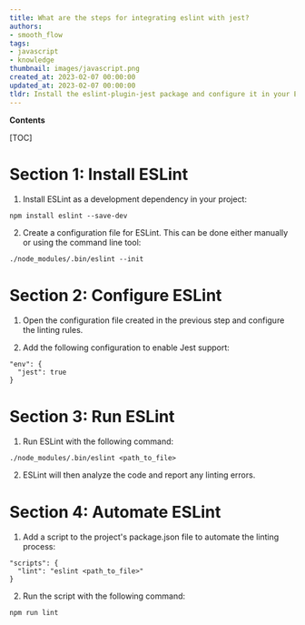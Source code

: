 ```yaml
---
title: What are the steps for integrating eslint with jest?
authors:
- smooth_flow
tags:
- javascript
- knowledge
thumbnail: images/javascript.png
created_at: 2023-02-07 00:00:00
updated_at: 2023-02-07 00:00:00
tldr: Install the eslint-plugin-jest package and configure it in your ESLint configuration file.
---
```


**Contents**

[TOC]

# Section 1: Install ESLint

1. Install ESLint as a development dependency in your project:

```
npm install eslint --save-dev
```

2. Create a configuration file for ESLint. This can be done either manually or using the command line tool:

```
./node_modules/.bin/eslint --init
```

# Section 2: Configure ESLint

1. Open the configuration file created in the previous step and configure the linting rules.

2. Add the following configuration to enable Jest support:

```
"env": {
  "jest": true
}
```

# Section 3: Run ESLint

1. Run ESLint with the following command:

```
./node_modules/.bin/eslint <path_to_file>
```

2. ESLint will then analyze the code and report any linting errors.

# Section 4: Automate ESLint

1. Add a script to the project's package.json file to automate the linting process:

```
"scripts": {
  "lint": "eslint <path_to_file>"
}
```

2. Run the script with the following command:

```
npm run lint
```
